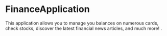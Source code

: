 # FinanceApplication
This application allows you to manage you balances on numerous cards, check stocks, discover the latest financial news articles, and much more!
.
